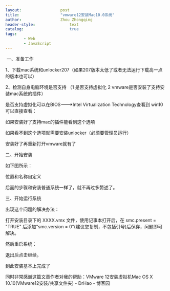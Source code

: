 ```yaml
---
layout:					post
title:					"vmware12安装Mac10.0系统"
author:					Zhou Zhongqing
header-style:				text
catalog:					true
tags:
		- Web
		- JavaScript
---
```

​
一、准备工作

1、下载mac系统和unlocker207（如果207版本太低了或者无法运行下载高一点的版本也可以）

2、检测自身电脑环境是否支持 （1 是否支持虚拟化 2 vmware是否安装了支持安装mac系统的插件）

是否支持虚拟化可以在BIOS--->Intel Virtualization Technology查看到 win10可以直接查看：



如果安装好了支持mac的插件能看到这个选项



如果看不到这个选项就需要安装unlocker（必须要管理员运行）



安装好了再重新打开vmware就有了

二、开始安装

如下图所示：







位置和名称自定义



后面的步骤和安装普通系统一样了，就不再过多赘述了。

三、开始运行系统



出现这个问题的解决办法：

打开安装目录下的 XXXX.vmx 文件，使用记事本打开后，在 smc.present = "TRUE" 后添加“smc.version = 0”(建议您复制，不包括引号)后保存，问题即可解决。



然后重启系统：











退出后点击继续。







到此安装基本上完成了

同时非常感谢这篇文章作者对我的帮助：VMware 12安装虚拟机Mac OS X 10.10(VMware12安装/共享文件夹) - DrHao - 博客园

​